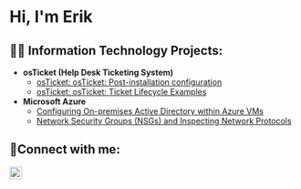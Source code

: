 <h1>Hi, I'm Erik</h1>

<h2>👨‍💻 Information Technology Projects:</h2>

- <b>osTicket (Help Desk Ticketing System)</b>
  - [osTicket: osTicket: Post-installation configuration](https://github.com/EriikSu/post-install-config)
  - [osTicket: osTicket: Ticket Lifecycle Examples](https://github.com/joshmadakorcc/ticket-lifecycle)
- <b>Microsoft Azure</b>
  - [Configuring On-premises Active Directory within Azure VMs](https://github.com/EriikSu/Azure-AD-On_Premises-Config/blob/main/README.md)
  - [Network Security Groups (NSGs) and Inspecting Network Protocols](https://github.com/EriikSu/azure-network-protocols)

<h2>🤳Connect with me:</h2>

[<img align="left" alt="Josh | LinkedIn" width="22px" src="https://cdn.jsdelivr.net/npm/simple-icons@v3/icons/linkedin.svg" />][linkedin]

[linkedin]: https://linkedin.com/in/eriksoo
